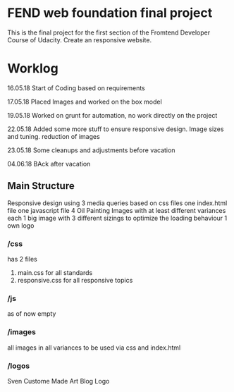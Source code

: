 # FEND web foundation final project
This is the final project for the first section of the Fromtend Developer Course of Udacity. Create an
responsive website.

# Worklog

16.05.18 Start of Coding based on requirements

17.05.18 Placed Images and worked on the box model

19.05.18 Worked on grunt for automation, no work directly on the project

22.05.18 Added some more stuff to ensure responsive design. Image sizes and tuning. reduction of images

23.05.18 Some cleanups and adjustments before vacation

04.06.18 BAck after vacation

## Main Structure
Responsive design using 3 media queries based on css files
one index.html file
one javascript file
4 Oil Painting Images with at least  different variances each
1 big image with 3 different sizings to optimize the loading behaviour
1 own logo

### /css
has 2 files
1. main.css for all standards
2. responsive.css for all responsive topics

### /js
as of now empty 

### /images
all images in all variances to be used via css and index.html

### /logos
Sven Custome Made Art Blog Logo  
